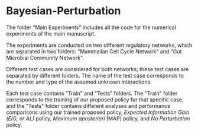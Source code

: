 # Bayesian-Perturbation

The folder "Main Experiments" includes all the code for the numerical experiments of the main manuscript. 

The experiments are conducted on two different regulatory networks, which are separated in two folders: "Mammalian Cell Cycle Network" and "Gut Microbial Community Network". 

Different test cases are considered for both networks; these test cases are separated by different folders. The name of the test case corresponds to the number and type of the assumed unknown interactions.

Each test case contains "Train" and "Tests" folders. The "Train" folder corresponds to the training of our proposed policy for that specific case, and the "Tests" folder contains different analyses and performance comparisons using our trained proposed policy, *Expected Information Gain (EIG, or AL)* policy, *Maximum aposteriori* (MAP) policy, and *No Perturbation* policy.
